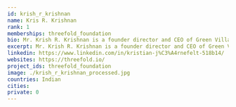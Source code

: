 ```yaml
---
id: krish_r_krishnan
name: Kris R. Krishnan
rank: 1
memberships: threefold_foundation
bio: Mr. Krish R. Krishnan is a founder director and CEO of Green Village Ventures (GVV, a rural India oriented, solar off-grid based social venture. GVV has entered in a Public Private Partnership with the Government of India and has installations in 250 village communities. During an Indian Republic day event held in 2016, the Indian Prime Minister Mr. Narendra Modi and French President Mr. Francois Hollande commended GVV through a joint statement. Mr. Krishnan was awarded a Citation by the Government of Nepal for his Climate Change Policy Advisory efforts and in designing, assisting and sponsoring the Nepalese Cabinet Meeting at the Mount Everest Base Camp. He has testified before the US Senate on Environment, Technology & Internet issues. Mr. Krishnan has been a recognized expert in the field of Sustainable Environmental Development, Renewable Energy Development, “Paperless” Compliance and Software Technology. Ambassador fell in love with Threefold The ability to deliver positive social, climate change and economic returns carves out an unique position for the ThreeFold Foundation. Such a mission has the inherent ability to effect transformative changes to Emerging Economies.
excerpt: Mr. Krish R. Krishnan is a founder director and CEO of Green Village Ventures
linkedin: https://www.linkedin.com/in/kristian-j%C3%A4rnefelt-518b14/
websites: https://threefold.io/
project_ids: threefold_foundation
image: ./krish_r_krishnan_processed.jpg
countries: Indian
cities:
private: 0
---
```

